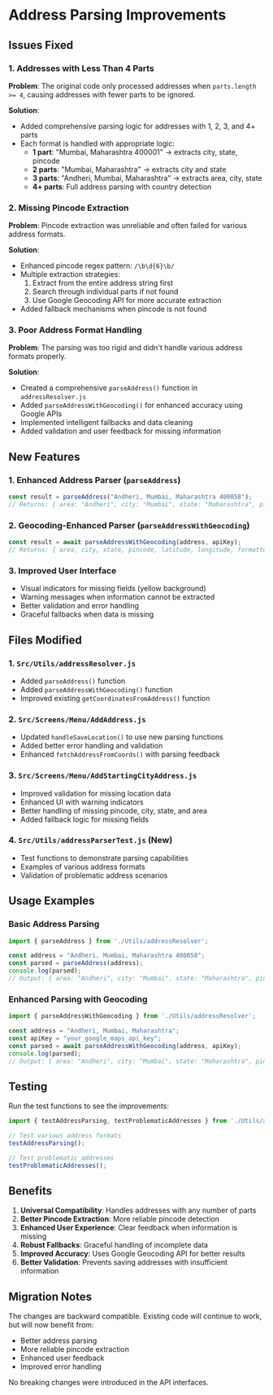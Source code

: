 # Address Parsing Improvements

## Issues Fixed

### 1. Addresses with Less Than 4 Parts
**Problem**: The original code only processed addresses when `parts.length >= 4`, causing addresses with fewer parts to be ignored.

**Solution**: 
- Added comprehensive parsing logic for addresses with 1, 2, 3, and 4+ parts
- Each format is handled with appropriate logic:
  - **1 part**: "Mumbai, Maharashtra 400001" → extracts city, state, pincode
  - **2 parts**: "Mumbai, Maharashtra" → extracts city and state
  - **3 parts**: "Andheri, Mumbai, Maharashtra" → extracts area, city, state
  - **4+ parts**: Full address parsing with country detection

### 2. Missing Pincode Extraction
**Problem**: Pincode extraction was unreliable and often failed for various address formats.

**Solution**:
- Enhanced pincode regex pattern: `/\b\d{6}\b/`
- Multiple extraction strategies:
  1. Extract from the entire address string first
  2. Search through individual parts if not found
  3. Use Google Geocoding API for more accurate extraction
- Added fallback mechanisms when pincode is not found

### 3. Poor Address Format Handling
**Problem**: The parsing was too rigid and didn't handle various address formats properly.

**Solution**:
- Created a comprehensive `parseAddress()` function in `addressResolver.js`
- Added `parseAddressWithGeocoding()` for enhanced accuracy using Google APIs
- Implemented intelligent fallbacks and data cleaning
- Added validation and user feedback for missing information

## New Features

### 1. Enhanced Address Parser (`parseAddress`)
```javascript
const result = parseAddress("Andheri, Mumbai, Maharashtra 400058");
// Returns: { area: "Andheri", city: "Mumbai", state: "Maharashtra", pincode: "400058" }
```

### 2. Geocoding-Enhanced Parser (`parseAddressWithGeocoding`)
```javascript
const result = await parseAddressWithGeocoding(address, apiKey);
// Returns: { area, city, state, pincode, latitude, longitude, formattedAddress }
```

### 3. Improved User Interface
- Visual indicators for missing fields (yellow background)
- Warning messages when information cannot be extracted
- Better validation and error handling
- Graceful fallbacks when data is missing

## Files Modified

### 1. `Src/Utils/addressResolver.js`
- Added `parseAddress()` function
- Added `parseAddressWithGeocoding()` function
- Improved existing `getCoordinatesFromAddress()` function

### 2. `Src/Screens/Menu/AddAddress.js`
- Updated `handleSaveLocation()` to use new parsing functions
- Added better error handling and validation
- Enhanced `fetchAddressFromCoords()` with parsing feedback

### 3. `Src/Screens/Menu/AddStartingCityAddress.js`
- Improved validation for missing location data
- Enhanced UI with warning indicators
- Better handling of missing pincode, city, state, and area
- Added fallback logic for missing fields

### 4. `Src/Utils/addressParserTest.js` (New)
- Test functions to demonstrate parsing capabilities
- Examples of various address formats
- Validation of problematic address scenarios

## Usage Examples

### Basic Address Parsing
```javascript
import { parseAddress } from './Utils/addressResolver';

const address = "Andheri, Mumbai, Maharashtra 400058";
const parsed = parseAddress(address);
console.log(parsed);
// Output: { area: "Andheri", city: "Mumbai", state: "Maharashtra", pincode: "400058" }
```

### Enhanced Parsing with Geocoding
```javascript
import { parseAddressWithGeocoding } from './Utils/addressResolver';

const address = "Andheri, Mumbai, Maharashtra";
const apiKey = "your_google_maps_api_key";
const parsed = await parseAddressWithGeocoding(address, apiKey);
console.log(parsed);
// Output: { area: "Andheri", city: "Mumbai", state: "Maharashtra", pincode: "400058", latitude: 19.076, longitude: 72.8777 }
```

## Testing

Run the test functions to see the improvements:

```javascript
import { testAddressParsing, testProblematicAddresses } from './Utils/addressParserTest';

// Test various address formats
testAddressParsing();

// Test problematic addresses
testProblematicAddresses();
```

## Benefits

1. **Universal Compatibility**: Handles addresses with any number of parts
2. **Better Pincode Extraction**: More reliable pincode detection
3. **Enhanced User Experience**: Clear feedback when information is missing
4. **Robust Fallbacks**: Graceful handling of incomplete data
5. **Improved Accuracy**: Uses Google Geocoding API for better results
6. **Better Validation**: Prevents saving addresses with insufficient information

## Migration Notes

The changes are backward compatible. Existing code will continue to work, but will now benefit from:
- Better address parsing
- More reliable pincode extraction
- Enhanced user feedback
- Improved error handling

No breaking changes were introduced in the API interfaces. 